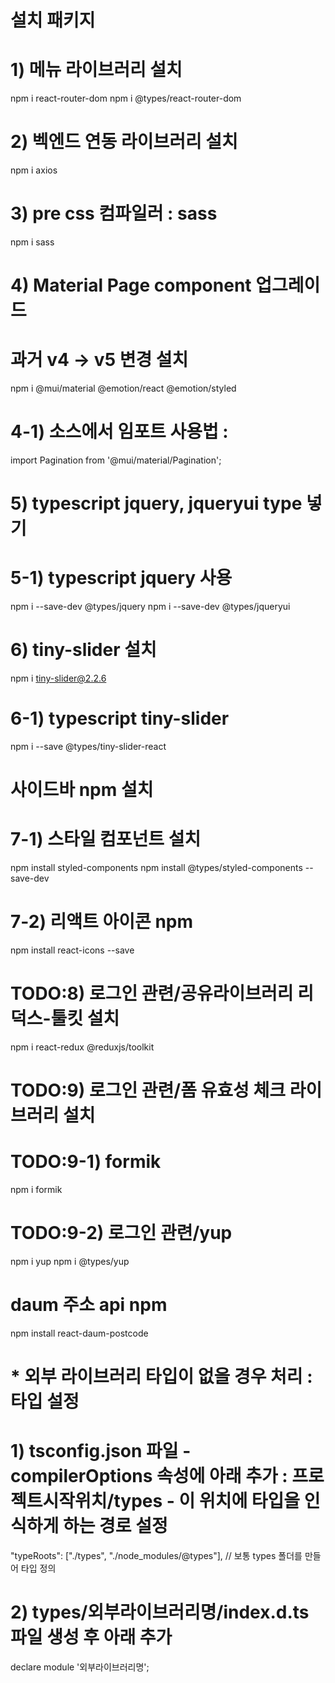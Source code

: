 # 설치 패키지 
# 1) 메뉴 라이브러리 설치
npm i react-router-dom
npm i @types/react-router-dom

# 2) 벡엔드 연동 라이브러리 설치
npm i axios

# 3) pre css 컴파일러 : sass
npm i sass

# 4) Material Page component 업그레이드 
# 과거 v4 -> v5 변경 설치
npm i @mui/material @emotion/react @emotion/styled

# 4-1) 소스에서 임포트 사용법 : <Pagination />
import Pagination from '@mui/material/Pagination';

# 5) typescript jquery, jqueryui type 넣기
# 5-1) typescript jquery 사용
npm i --save-dev @types/jquery
npm i --save-dev @types/jqueryui

# 6) tiny-slider 설치
npm i tiny-slider@2.2.6
# 6-1) typescript tiny-slider
npm i --save @types/tiny-slider-react

# 사이드바 npm 설치
# 7-1) 스타일 컴포넌트 설치
npm install styled-components
npm install @types/styled-components --save-dev

# 7-2) 리액트 아이콘 npm
npm install react-icons --save

# TODO:8) 로그인 관련/공유라이브러리 리덕스-툴킷 설치
npm i react-redux @reduxjs/toolkit

# TODO:9) 로그인 관련/폼 유효성 체크 라이브러리 설치
# TODO:9-1) formik
npm i formik

# TODO:9-2) 로그인 관련/yup
npm i yup
npm i @types/yup

# daum 주소 api npm
npm install react-daum-postcode

<!-- 참고 -->
# * 외부 라이브러리 타입이 없을 경우 처리 : 타입 설정
# 1) tsconfig.json 파일 - compilerOptions 속성에 아래 추가 : 프로젝트시작위치/types - 이 위치에 타입을 인식하게 하는 경로 설정
"typeRoots": ["./types", "./node_modules/@types"], // 보통 types 폴더를 만들어 타입 정의
# 2) types/외부라이브러리명/index.d.ts 파일 생성 후 아래 추가
declare module '외부라이브러리명';